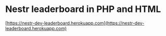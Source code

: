 # Nestr leaderboard in PHP and HTML

[https://nestr-dev-leaderboard.herokuapp.com](https://nestr-dev-leaderboard.herokuapp.com)
